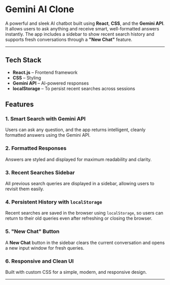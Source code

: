 # Gemini AI Clone

A powerful and sleek AI chatbot built using **React**, **CSS**, and the **Gemini API**. It allows users to ask anything and receive smart, well-formatted answers instantly. The app includes a sidebar to show recent search history and supports fresh conversations through a **"New Chat"** feature.

---

## Tech Stack

- **React.js** – Frontend framework  
- **CSS** – Styling  
- **Gemini API** – AI-powered responses  
- **localStorage** – To persist recent searches across sessions

## Features

###  1. Smart Search with Gemini API  
Users can ask any question, and the app returns intelligent, cleanly formatted answers using the Gemini API.

###  2. Formatted Responses  
Answers are styled and displayed for maximum readability and clarity.

### 3. Recent Searches Sidebar  
All previous search queries are displayed in a sidebar, allowing users to revisit them easily.

### 4.  Persistent History with `localStorage`  
Recent searches are saved in the browser using `localStorage`, so users can return to their old queries even after refreshing or closing the browser.

### 5. "New Chat" Button  
A **New Chat** button in the sidebar clears the current conversation and opens a new input window for fresh queries.

### 6. Responsive and Clean UI  
Built with custom CSS for a simple, modern, and responsive design.

---


